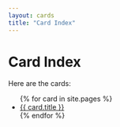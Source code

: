 ```yaml
---
layout: cards
title: "Card Index"
---
```


# Card Index

Here are the cards:

<ul>
{% for card in site.pages %}
    <li><a href="cards/{{ card.url }}">{{ card.title }}</a></li>
{% endfor %}
</ul>
